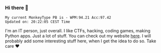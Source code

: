 ### Hi there 👋
<!-- PB START -->
```
My current MonkeyType PB is - WPM:94.21 Acc:97.42
Updated on: 20:22:05 CEST Time
```
<!-- PB END -->
I'm an IT person, just overall. I like CTFs, hacking, coding games, making Python apps. Just a lot of stuff.
You can check out my website [here](https://skill3472.github.io/).
I will probably add some interesting stuff here, when I get the idea to do so. Take care ❤️
